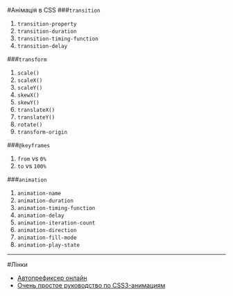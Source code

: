 #Анімація в CSS
###`transition`
1. `transition-property`
1. `transition-duration`
1. `transition-timing-function`
1. `transition-delay`

###`transform`
1. `scale()`
1. `scaleX()`
1. `scaleY()`
1. `skewX()`
1. `skewY()`
1. `translateX()`
1. `translateY()`
1. `rotate()`
1. `transform-origin`

###`@keyframes`
1. `from` vs `0%`
1. `to` vs `100%`

###`animation`
1. `animation-name`
1. `animation-duration`
1. `animation-timing-function`
1. `animation-delay`
1. `animation-iteration-count`
1. `animation-direction`
1. `animation-fill-mode`
1. `animation-play-state`

---
#Лінки
- [Автопрефиксер онлайн](https://autoprefixer.github.io/)
- [Очень простое руководство по CSS3-анимациям](http://frontender.info/ochen-prostoe-rukovodstvo-po-css-animatsiyam/)
